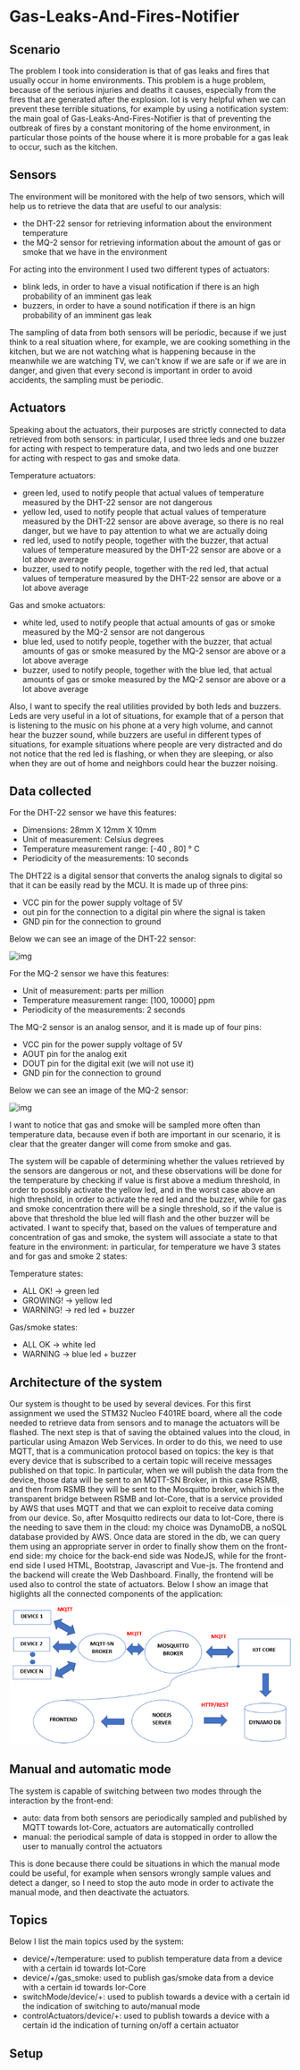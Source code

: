 # Gas-Leaks-And-Fires-Notifier

## Scenario
The problem I took into consideration is that of gas leaks and fires that usually occur in home environments. This problem is a huge problem, because of the serious injuries and deaths it causes, especially from the fires that are generated after the explosion. Iot is very helpful when we can prevent these terrible situations, for example by using a notification system: the main goal of Gas-Leaks-And-Fires-Notifier is that of preventing the outbreak of fires by a constant monitoring of the home environment, in particular those points of the house where it is more probable for a gas leak to occur, such as the kitchen.

## Sensors
The environment will be monitored with the help of two sensors, which will help us to retrieve the data that are useful to our analysis:

- the DHT-22 sensor for retrieving information about the environment temperature
- the MQ-2 sensor for retrieving information about the amount of gas or smoke that we have in the environment

For acting into the environment I used two different types of actuators:

- blink leds, in order to have a visual notification if there is an high probability of an imminent gas leak
- buzzers, in order to have a sound notification if there is an hign probability of an imminent gas leak

The sampling of data from both sensors will be periodic, because if we just think to a real situation where, for example, we are cooking something in the kitchen, but we are not watching what is happening because in the meanwhile we are watching TV, we can't know if we are safe or if we are in danger, and given that every second is important in order to avoid accidents, the sampling must be periodic.  

## Actuators
Speaking about the actuators, their purposes are strictly connected to data retrieved from both sensors: in particular, I used three leds and one buzzer for acting with respect to temperature data, and two leds and one buzzer for acting with respect to gas and smoke data.

Temperature actuators:

- green led, used to notify people that actual values of temperature measured by the DHT-22 sensor are not dangerous
- yellow led, used to notify people that actual values of temperature measured by the DHT-22 sensor are above average, so there is no real danger, but we have to pay attention to what we are actually doing
- red led, used to notify people, together with the buzzer, that actual values of temperature measured by the DHT-22 sensor are above or a lot above average
- buzzer, used to notify people, together with the red led, that actual values of temperature measured by the DHT-22 sensor are above or a lot above average

Gas and smoke actuators:

- white led, used to notify people that actual amounts of gas or smoke measured by the MQ-2 sensor are not dangerous
- blue led, used to notify people, together with the buzzer, that actual amounts of gas or smoke measured by the MQ-2 sensor are above or a lot above average
- buzzer, used to notify people, together with the blue led, that actual amounts of gas or smoke measured by the MQ-2 sensor are above or a lot above average

Also, I want to specify the real utilities provided by both leds and buzzers. Leds are very useful in a lot of situations, for example that of a person that is listening to the music on his phone at a very high volume, and cannot hear the buzzer sound, while buzzers are useful in different types of situations, for example situations where people are very distracted and do not notice that the red led is flashing, or when they are sleeping, or also when they are out of home and neighbors could hear the buzzer noising.

## Data collected
For the DHT-22 sensor we have this features:

- Dimensions: 28mm X 12mm X 10mm
- Unit of measurement: Celsius degrees
- Temperature measurement range: [-40 , 80] ° C
- Periodicity of the measurements: 10 seconds

The DHT22 is a digital sensor that converts the analog signals to digital so that it can be easily read by the MCU. It is made up of three pins:

- VCC pin for the power supply voltage of 5V
- out pin for the connection to a digital pin where the signal is taken
- GND pin for the connection to ground

Below we can see an image of the DHT-22 sensor:

![img](https://m.media-amazon.com/images/I/61OFHCBgTaL._AC_UL320_.jpg)

For the MQ-2 sensor we have this features:

- Unit of measurement: parts per million
- Temperature measurement range: [100, 10000] ppm 
- Periodicity of the measurements: 2 seconds

The MQ-2 sensor is an analog sensor, and it is made up of four pins:

- VCC pin for the power supply voltage of 5V
- AOUT pin for the analog exit
- DOUT pin for the digital exit (we will not use it)
- GND pin for the connection to ground

Below we can see an image of the MQ-2 sensor:

![img](https://m.media-amazon.com/images/I/71knmA03nPL._AC_UL320_.jpg)

I want to notice that gas and smoke will be sampled more often than temperature data, because even if both are important in our scenario, it is clear that the greater danger will come from smoke and gas.

The system will be capable of determining whether the values retrieved by the sensors are dangerous or not, and these observations will be done for the temperature by checking if value is first above a medium threshold, in order to possibly activate the yellow led, and in the worst case above an high threshold, in order to activate the red led and the buzzer, while for gas and smoke concentration there will be a single threshold, so if the value is above that threshold the blue led will flash and the other buzzer will be activated.
I want to specify that, based on the values of temperature and concentration of gas and smoke, the system will associate a state to that feature in the environment: in particular, for temperature we have 3 states and for gas and smoke 2 states:

Temperature states:

- ALL OK! -> green led
- GROWING! -> yellow led
- WARNING! -> red led + buzzer

Gas/smoke states:

- ALL OK -> white led
- WARNING -> blue led + buzzer

## Architecture of the system

Our system is thought to be used by several devices. For this first assignment we used the STM32 Nucleo F401RE board, where all the code needed to retrieve data from sensors and to manage the actuators will be flashed. The next step is that of saving the obtained values into the cloud, in particular using Amazon Web Services. In order to do this, we need to use MQTT, that is a communication protocol based on topics: the key is that every device that is subscribed to a certain topic will receive messages published on that topic. In particular, when we will publish the data from the device, those data will be sent to an MQTT-SN Broker, in this case RSMB, and then from RSMB they will be sent to the Mosquitto broker, which is the transparent bridge between RSMB and Iot-Core, that is a service provided by AWS that uses MQTT and that we can exploit to receive data coming from our device. So, after Mosquitto redirects our data to Iot-Core, there is the needing to save them in the cloud: my choice was DynamoDB, a noSQL database provided by AWS. Once data are stored in the db, we can query them using an appropriate server in order to finally show them on the front-end side: my choice for the back-end side was NodeJS, while for the front-end side I used HTML, Bootstrap, Javascript and Vue-js. The frontend and the backend will create the Web Dashboard. Finally, the frontend will be used also to control the state of actuators. Below I show an image that higlights all the connected components of the application:

![img](https://github.com/IvanGiacomoni/Iot-Individual-Assignments/blob/main/images/architecture_indiv_assign.png)

## Manual and automatic mode
The system is capable of switching between two modes through the interaction by the front-end:

- auto: data from both sensors are periodically sampled and published by MQTT towards Iot-Core, actuators are automatically controlled
- manual: the periodical sample of data is stopped in order to allow the user to manually control the actuators

This is done because there could be situations in which the manual mode could be useful, for example when sensors wrongly sample values and detect a danger, so I need to stop the auto mode in order to activate the manual mode, and then deactivate the actuators.

## Topics
Below I list the main topics used by the system:

- device/+/temperature: used to publish temperature data from a device with a certain id towards Iot-Core
- device/+/gas_smoke: used to publish gas/smoke data from a device with a certain id towards Ior-Core
- switchMode/device/+: used to publish towards a device with a certain id the indication of switching to auto/manual mode
- controlActuators/device/+: used to publish towards a device with a certain id the indication of turning on/off a certain actuator

## Setup

